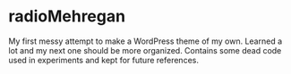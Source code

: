 # radioMehregan

My first messy attempt to make a WordPress theme of my own. Learned a lot and my next one should be more organized. Contains some dead code used in experiments and kept for future references.